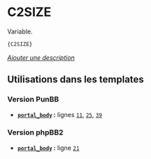 # C2SIZE


Variable.

```html
{C2SIZE}
```

[*Ajouter une description*](https://fa-tvars.appspot.com/var/C2SIZE)

## Utilisations dans les templates

### Version PunBB
* __[`portal_body`](../tpl/var/punbb/portal_body.md#readme) :__ lignes [`11`](../tpl/src/punbb/portal_body.tpl#L11), [`25`](../tpl/src/punbb/portal_body.tpl#L25), [`39`](../tpl/src/punbb/portal_body.tpl#L39)

### Version phpBB2
* __[`portal_body`](../tpl/var/subsilver/portal_body.md#readme) :__ ligne [`21`](../tpl/src/subsilver/portal_body.tpl#L21)